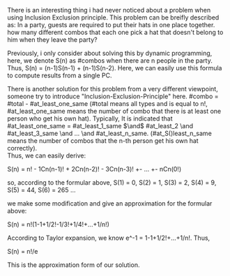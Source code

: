 There is an interesting thing i had never noticed about a problem when using Inclusion Exclusion principle.
This problem can be breifly described as:
  In a party, guests are required to put their hats in one place together. how many different combos that each one pick a hat that doesn't belong to him when they leave the party?
  
Previously, i only consider about solving this by dynamic programming, here, we denote S(n) as #combos when there are n people in the party.
Thus, S(n) = (n-1)S(n-1) + (n-1)S(n-2). Here, we can easily use this formula to compute results from a single PC.

There is another solution for this problem from a very different viewpoint, someone try to introduce "Inclusion-Exclusion-Principle" here.
#combo = #total - #at_least_one_same (#total means all types and is equal to n!, #at_least_one_same means the number of combo that there is at least one person who get his own hat).
Typically, It is indicated that #at_least_one_same = #at_least_1_same $\and$ #at_least_2 \and #at_least_3_same \and ... \and #at_least_n_same. (#at_S()least_n_same means the number of combos that the n-th person get his own hat correctly).  
Thus, we can easily derive:
  
  S(n) = n! - 1Cn(n-1)! + 2Cn(n-2)! - 3Cn(n-3)! +- ... +- nCn(0!)
 
so, according to the formular above, S(1) = 0, S(2) = 1, S(3) = 2, S(4) = 9, S(5) = 44, S(6) = 265 ...

we make some modification and give an approximation for the formular above:

  S(n) = n!(1-1+1/2!-1/3!+1/4!+...+1/n!)

According to Taylor expansion, we know e^-1 = 1-1+1/2!+...+1/n!.
Thus,

  S(n) = n!/e
  
This is the approximation form of our solution.
